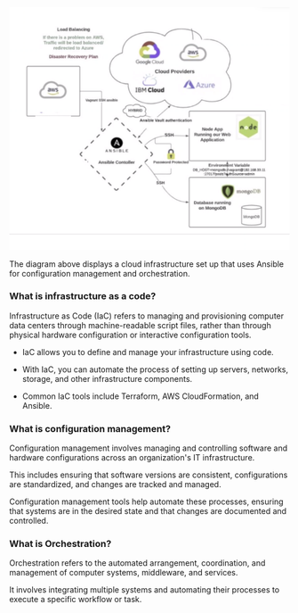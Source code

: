 ![Alt text](Images/image.png)

The diagram above displays a cloud infrastructure set up that uses Ansible for configuration management and orchestration. 

### What is infrastructure as a code?

Infrastructure as Code (IaC) refers to managing and provisioning computer data centers through machine-readable script files, rather than through physical hardware configuration or interactive configuration tools. 

- IaC allows you to define and manage your infrastructure using code. 

- With IaC, you can automate the process of setting up servers, networks, storage, and other infrastructure components. 

- Common IaC tools include Terraform, AWS CloudFormation, and Ansible.

### What is configuration management?

Configuration management involves managing and controlling software and hardware configurations across an organization's IT infrastructure. 

This includes ensuring that software versions are consistent, configurations are standardized, and changes are tracked and managed. 

Configuration management tools help automate these processes, ensuring that systems are in the desired state and that changes are documented and controlled.


### What is Orchestration?

Orchestration refers to the automated arrangement, coordination, and management of computer systems, middleware, and services. 

It involves integrating multiple systems and automating their processes to execute a specific workflow or task.

